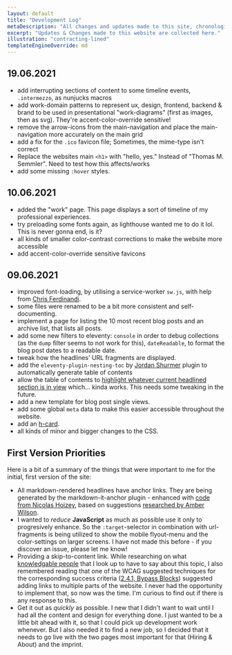 ```yaml
---
layout: default
title: "Development Log"
metaDescription: "All changes and updates made to this site, chronologically listed."
excerpt: "Updates & Changes made to this website are collected here."
illustration: "contracting-lined"
templateEngineOverride: md
---
```


## 19.06.2021

+ add interrupting sections of content to some timeline events, `.intermezzo`, as nunjucks macros
+ add work-domain patterns to represent ux, design, frontend, backend & brand to be used in presentational "work-diagrams" (first as images, then as svg). They're accent-color-override sensitive!
+ remove the arrow-icons from the main-navigation and place the main-navigation more accurately on the main grid
+ add a fix for the `.ico` favicon file; Sometimes, the mime-type isn't correct
+ Replace the websites main `<h1>` with "hello, yes." Instead of "Thomas M. Semmler". Need to test how this affects/works
+ add some missing `:hover` styles.

## 10.06.2021

+ added the "work" page. This page displays a sort of timeline of my professional experiences.
+ try preloading some fonts again, as lighthouse wanted me to do it lol. This is never gonna end, is it?
+ all kinds of smaller color-contrast corrections to make the website more accessible
+ add accent-color-override sensitive favicons

## 09.06.2021

+ improved font-loading, by utilising a service-worker `sw.js`, with help from [Chris Ferdinandi](https://gomakethings.com/improving-web-font-performance-with-service-workers/).
+ some files were renamed to be a bit more consistent and self-documenting.
+ implement a page for listing the 10 most recent blog posts and an archive list, that lists all posts.
+ add some new filters to eleventy: `console` in order to debug collections (as the `dump` filter seems to not work for this), `dateReadable`, to format the blog post dates to a readable date.
+ tweak how the headlines' URL fragments are displayed.
+ add the `eleventy-plugin-nesting-toc` by [Jordan Shurmer](https://github.com/JordanShurmer/eleventy-plugin-nesting-toc) plugin to automatically generate table of contents
+ allow the table of contents to [highlight whatever current headlined section is in view](https://www.youtube.com/watch?v=6KXPtcbR1x0) which... kinda works. This needs some tweaking in the future. 
+ add a new template for blog post single views.
+ add some global `meta` data to make this easier accessible throughout the website.
+ add an [h-card](https://indieweb.org/h-card).
+ all kinds of minor and bigger changes to the CSS.

## First Version Priorities

Here is a bit of a summary of the things that were important to me for the initial, first version of the site:

+ All markdown-rendered headlines have anchor links. They are being generated by the markdown-it-anchor plugin - enhanced with [code from Nicolas Hoizey](https://nicolas-hoizey.com/articles/2021/02/25/accessible-anchor-links-with-markdown-it-and-eleventy/), based on suggestions [researched by Amber Wilson](https://amberwilson.co.uk/blog/are-your-anchor-links-accessible/).
+ I wanted to _reduce_ **JavaScript** as much as possible use it only to progresively enhance. So the `:target`-selector in combination with url-fragments is being utilized to show the mobile flyout-menu and the color-settings on larger screens. I have not made this before - if you discover an issue, please let me know!
+ Providing a skip-to-content link. While researching on what [knowledgable people](https://kittygiraudel.com/2020/12/06/a11y-advent-skip-to-content/) that I look up to have to say about this topic, I also remembered reading that one of the WCAG suggested techniques for the corresponding success criteria ([2.4.1, Bypass Blocks](https://www.w3.org/WAI/WCAG21/Understanding/bypass-blocks.html)) suggested adding links to multiple parts of the website. I never had the opportunity to implement that, so now was the time. I'm curious to find out if there is any response to this.
+ Get it out as _quickly_ as possible. I new that I didn't want to wait until I had all the content and design for everything done. I just wanted to be a little bit ahead with it, so that I could pick up development work whenever. But I also needed it to find a new job, so I decided that it needs to go live with the two pages most important for that (Hiring & About) and the imprint.